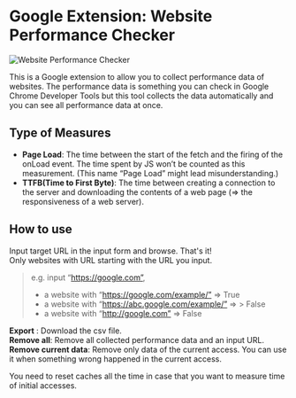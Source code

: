 # Google Extension: Website Performance Checker

![Website Performance Checker](demo/performance_collector.gif)

This is a Google extension to allow you to collect performance data of websites.
The performance data is something you can check in Google Chrome Developer Tools but this tool collects the data automatically and you can see all performance data at once.

## Type of Measures

- **Page Load**: The time between the start of the fetch and the firing of the onLoad event. The time spent by JS won’t be counted as this measurement. (This name “Page Load” might lead misunderstanding.)
- **TTFB(Time to First Byte)**: The time between creating a connection to the server and downloading the contents of a web page (=> the responsiveness of a web server).

## How to use

Input target URL in the input form and browse. That's it!  
Only websites with URL starting with the URL you input.

> e.g. input “https://google.com”,
>
> - a website with “https://google.com/example/” => True
> - a website with “https://abc.google.com/example/” => > False
> - a website with “http://google.com” => False

**Export** : Download the csv file.  
**Remove all**: Remove all collected performance data and an input URL.  
**Remove current data**: Remove only data of the current access. You can use it when something wrong happened in the current access.

You need to reset caches all the time in case that you want to measure time of initial accesses.
